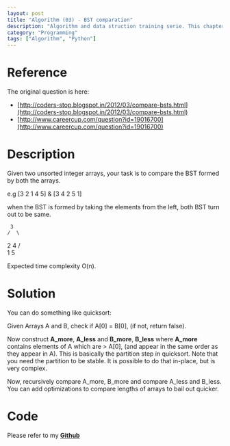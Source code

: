 ```yaml
---
layout: post
title: "Algorithm (03) - BST comparation"
description: "Algorithm and data struction training serie. This chapter includs two Binary Search Tree Compare Problem."
category: "Programming"
tags: ["Algorithm", "Python"]
---
```


# Reference

The original question is here:

- [http://coders-stop.blogspot.in/2012/03/compare-bsts.html](http://coders-stop.blogspot.in/2012/03/compare-bsts.html)
- [http://www.careercup.com/question?id=19016700](http://www.careercup.com/question?id=19016700)

# Description

Given two unsorted integer arrays, your task is to compare the BST formed by both the arrays.

e.g [3 2 1 4 5] & [3 4 2 5 1]

when the BST is formed by taking the elements from the left, both BST turn out to be same.

     3
    /  \
  2     4
 /        \
1          5

Expected time complexity O(n).

# Solution

You can do something like quicksort: 

Given Arrays A and B, check if A[0] = B[0], (if not, return false). 

Now construct **A_more**, **A_less** and **B_more**, **B_less** where **A_more** contains elements of A which are > A[0], (and appear in the same order as they appear in A). This is basically the partition step in quicksort. Note that you need the partition to be stable. It is possible to do that in-place, but is very complex. 

Now, recursively compare A_more, B_more and compare A_less and B_less. You can add optimizations to compare lengths of arrays to bail out quicker.

# Code

Please refer to my **[Github](https://github.com/jesusjzp/python_training/blob/master/05_bst_compare.py)**
